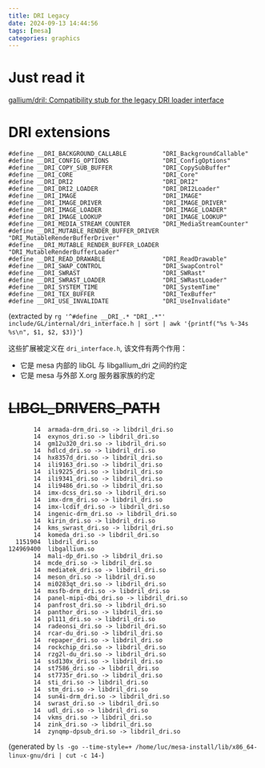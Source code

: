 ```yaml
---
title: DRI Legacy
date: 2024-09-13 14:44:56
tags: [mesa]
categories: graphics
---
```


# Just read it

[gallium/dril: Compatibility stub for the legacy DRI loader interface](https://gitlab.freedesktop.org/mesa/mesa/-/merge_requests/28378)

<!--more-->

# DRI extensions

```
#define __DRI_BACKGROUND_CALLABLE          "DRI_BackgroundCallable"
#define __DRI_CONFIG_OPTIONS               "DRI_ConfigOptions"
#define __DRI_COPY_SUB_BUFFER              "DRI_CopySubBuffer"
#define __DRI_CORE                         "DRI_Core"
#define __DRI_DRI2                         "DRI_DRI2"
#define __DRI_DRI2_LOADER                  "DRI_DRI2Loader"
#define __DRI_IMAGE                        "DRI_IMAGE"
#define __DRI_IMAGE_DRIVER                 "DRI_IMAGE_DRIVER"
#define __DRI_IMAGE_LOADER                 "DRI_IMAGE_LOADER"
#define __DRI_IMAGE_LOOKUP                 "DRI_IMAGE_LOOKUP"
#define __DRI_MEDIA_STREAM_COUNTER         "DRI_MediaStreamCounter"
#define __DRI_MUTABLE_RENDER_BUFFER_DRIVER "DRI_MutableRenderBufferDriver"
#define __DRI_MUTABLE_RENDER_BUFFER_LOADER "DRI_MutableRenderBufferLoader"
#define __DRI_READ_DRAWABLE                "DRI_ReadDrawable"
#define __DRI_SWAP_CONTROL                 "DRI_SwapControl"
#define __DRI_SWRAST                       "DRI_SWRast"
#define __DRI_SWRAST_LOADER                "DRI_SWRastLoader"
#define __DRI_SYSTEM_TIME                  "DRI_SystemTime"
#define __DRI_TEX_BUFFER                   "DRI_TexBuffer"
#define __DRI_USE_INVALIDATE               "DRI_UseInvalidate"
```
(extracted by `rg '^#define __DRI_.* "DRI_.*"' include/GL/internal/dri_interface.h | sort | awk '{printf("%s %-34s %s\n", $1, $2, $3)}'`)

这些扩展被定义在 `dri_interface.h`, 该文件有两个作用：
- 它是 mesa 内部的 libGL 与 libgallium_dri 之间的约定
- 它是 mesa 与外部 X.org 服务器家族的约定

# ~~LIBGL_DRIVERS_PATH~~

```
       14  armada-drm_dri.so -> libdril_dri.so
       14  exynos_dri.so -> libdril_dri.so
       14  gm12u320_dri.so -> libdril_dri.so
       14  hdlcd_dri.so -> libdril_dri.so
       14  hx8357d_dri.so -> libdril_dri.so
       14  ili9163_dri.so -> libdril_dri.so
       14  ili9225_dri.so -> libdril_dri.so
       14  ili9341_dri.so -> libdril_dri.so
       14  ili9486_dri.so -> libdril_dri.so
       14  imx-dcss_dri.so -> libdril_dri.so
       14  imx-drm_dri.so -> libdril_dri.so
       14  imx-lcdif_dri.so -> libdril_dri.so
       14  ingenic-drm_dri.so -> libdril_dri.so
       14  kirin_dri.so -> libdril_dri.so
       14  kms_swrast_dri.so -> libdril_dri.so
       14  komeda_dri.so -> libdril_dri.so
  1151904  libdril_dri.so
124969400  libgallium.so
       14  mali-dp_dri.so -> libdril_dri.so
       14  mcde_dri.so -> libdril_dri.so
       14  mediatek_dri.so -> libdril_dri.so
       14  meson_dri.so -> libdril_dri.so
       14  mi0283qt_dri.so -> libdril_dri.so
       14  mxsfb-drm_dri.so -> libdril_dri.so
       14  panel-mipi-dbi_dri.so -> libdril_dri.so
       14  panfrost_dri.so -> libdril_dri.so
       14  panthor_dri.so -> libdril_dri.so
       14  pl111_dri.so -> libdril_dri.so
       14  radeonsi_dri.so -> libdril_dri.so
       14  rcar-du_dri.so -> libdril_dri.so
       14  repaper_dri.so -> libdril_dri.so
       14  rockchip_dri.so -> libdril_dri.so
       14  rzg2l-du_dri.so -> libdril_dri.so
       14  ssd130x_dri.so -> libdril_dri.so
       14  st7586_dri.so -> libdril_dri.so
       14  st7735r_dri.so -> libdril_dri.so
       14  sti_dri.so -> libdril_dri.so
       14  stm_dri.so -> libdril_dri.so
       14  sun4i-drm_dri.so -> libdril_dri.so
       14  swrast_dri.so -> libdril_dri.so
       14  udl_dri.so -> libdril_dri.so
       14  vkms_dri.so -> libdril_dri.so
       14  zink_dri.so -> libdril_dri.so
       14  zynqmp-dpsub_dri.so -> libdril_dri.so
```
(generated by `ls -go --time-style=+ /home/luc/mesa-install/lib/x86_64-linux-gnu/dri | cut -c 14-`)
